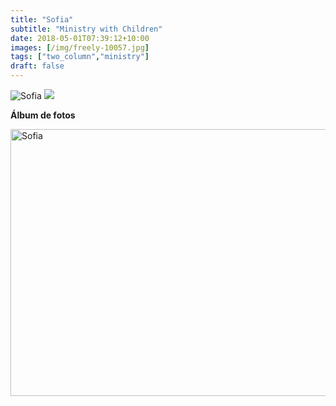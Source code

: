 ```yaml
---
title: "Sofia"
subtitle: "Ministry with Children"
date: 2018-05-01T07:39:12+10:00
images: [/img/freely-10057.jpg]
tags: ["two_column","ministry"]
draft: false
---
```


![Sofia](img/work/proj-003/thumb.jpg)
![](img/work/proj-001/wrench.svg)

**Álbum de fotos**

<a data-flickr-embed="true" data-header="true" data-footer="true"  href="https://www.flickr.com/gp/mapa_mundi/TM6P4t" title="Sofia"><img src="https://farm5.staticflickr.com/4598/27363634919_0ef183689b_z.jpg" width="640" height="427" alt="Sofia"></a><script async src="//embedr.flickr.com/assets/client-code.js" charset="utf-8"></script>
